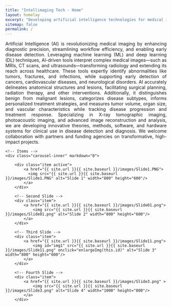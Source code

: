 ```yaml
---
title: "Intellimaging Tech - Home"
layout: homelay
excerpt: "Developing artificial intelligence technologies for medical imaging"
sitemap: false
permalink: /
---
```

<html>
<body>
<p style="text-align: justify;">Artificial Intelligence (AI) is revolutionizing medical imaging by enhancing diagnostic precision, streamlining workflow efficiency, and enabling early disease detection. Leveraging machine learning (ML) and deep learning (DL) techniques, AI-driven tools interpret complex medical images—such as MRIs, CT scans, and ultrasounds—transforming radiology and extending its reach across healthcare. These tools expertly identify abnormalities like tumors, fractures, and infections, while supporting early detection of cancers, cardiovascular diseases, and neurological disorders. AI accurately delineates anatomical structures and lesions, facilitating surgical planning, radiation therapy, and other interventions. Additionally, it distinguishes benign from malignant lesions, categorizes disease subtypes, informs personalized treatment strategies, and measures tumor volume, organ size, and vascular characteristics while tracking disease progression and treatment response. Specializing in X-ray tomographic imaging, photoacoustic imaging, and advanced image reconstruction and analysis, we are developing innovative theories, methods, software, and hardware systems for clinical use in disease detection and diagnosis. We welcome collaboration with partners and funding agencies on transformative, high-impact projects.</p>

<div markdown="0" id="carousel" class="carousel slide" data-ride="carousel" data-interval="2500" data-pause="hover" >
    <!-- Menu
    <ol class="carousel-indicators">
        <li data-target="#carousel" data-slide-to="0" class="active"></li>
        <li data-target="#carousel" data-slide-to="1"></li>
        <li data-target="#carousel" data-slide-to="2"></li>
        <li data-target="#carousel" data-slide-to="3"></li>
    </ol> -->

    <!-- Items -->
    <div class="carousel-inner" markdown="0">
    
        <div class="item active">
            <a href="{{ site.url }}{{ site.baseurl }}/images/Slide1.PNG">
              <img src="{{ site.url }}{{ site.baseurl }}/images/Slide1.PNG" alt="Slide 1" width="800" height="600"/>
            </a>
        </div>

        <!-- Second Slide -->
        <div class="item">
            <a href="{{ site.url }}{{ site.baseurl }}/images/Slide01.png">
                <img src="{{ site.url }}{{ site.baseurl }}/images/Slide01.png" alt="Slide 2" width="800" height="600"/>
            </a>
        </div>

        <!-- Third Slide -->
        <div class="item">
            <a href="{{ site.url }}{{ site.baseurl }}/images/Slide11.png">
                <img id="img1" src="{{ site.url }}{{ site.baseurl }}/images/Slide11.png" onclick="enlargeImg(this.id)" alt="Slide 3" width="800" height="600"/>
            </a>
        </div>

        <!-- Fourth Slide -->
        <div class="item">
            <a href="{{ site.url }}{{ site.baseurl }}/images/Slide3.png" >
                <img src="{{ site.url }}{{ site.baseurl }}/images/Slide3.png" alt="Slide 4" width="1000" height="800"/>
            </a>
        </div>
  </div>
  <!--
  <a class="left carousel-control" role="button" data-slide="prev">
    <span class="glyphicon glyphicon-chevron-left" aria-hidden="true"></span>
    <span class="sr-only">Previous</span>
  </a>
  <a class="right carousel-control" role="button" data-slide="next">
    <span class="glyphicon glyphicon-chevron-right" aria-hidden="true"></span>
    <span class="sr-only">Next</span> 
  </a>
  -->
  <!--
  <a class="left carousel-control" role="button" data-slide="prev" onclick="moveCarousel('prev')">
    <span class="glyphicon glyphicon-chevron-left" aria-hidden="true"></span>
    <span class="sr-only">Previous</span>
  </a>
  <a class="right carousel-control" role="button" data-slide="next" onclick="moveCarousel('next')">
    <span class="glyphicon glyphicon-chevron-right" aria-hidden="true"></span>
    <span class="sr-only">Next</span>
  </a>
  -->
</div>

<!-- jQuery (necessary for Bootstrap's JavaScript plugins) -->
<script src="https://ajax.googleapis.com/ajax/libs/jquery/1.12.4/jquery.min.js"></script>
<!-- Include all compiled plugins (below), or include individual files as needed -->
<script src="https://maxcdn.bootstrapcdn.com/bootstrap/3.3.7/js/bootstrap.min.js"></script>

</body>
</html>

